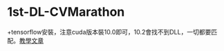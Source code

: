 # 1st-DL-CVMarathon

+tensorflow安裝，注意cuda版本裝10.0即可，10.2會找不到DLL，一切都要匹配。[教學文章](https://medium.com/@rick.huang1609/window-10%E5%AE%89%E8%A3%9Dtensorflow-gpu%E4%B8%A6%E5%9C%A8jupyter-notebook%E5%92%8Cspyder%E9%81%8B%E8%A1%8C-221bb4707dbd)

